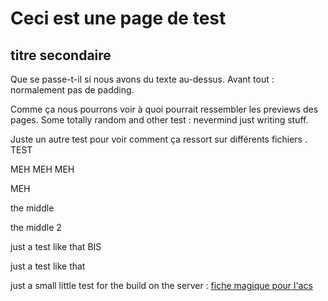 # Ceci est une page de test

## titre secondaire
Que se passe-t-il si nous avons du texte au-dessus.
Avant tout : <PreviewPage text="PMSI" link="./PMSI.html"/> normalement pas de padding.

Comme ça nous pourrons voir à quoi pourrait ressembler les previews des pages. Some totally random and other test : <PreviewPage text="fiche acs" link="acs.html"/> nevermind just writing stuff.

Juste un autre test pour voir comment ça ressort sur différents fichiers <PreviewPage text="table des bénéficiaires" link="spf.html"/>. TEST

<PreviewPage text="**IR_IMB_R**" link="../tables/DCIR_DCIRS/IR_IMB_R.html" />
MEH
<PreviewPage text="**IR_IMB_R**" link="../tables/BENEFICIAIRE/IR_BEN_R.html" />
MEH
<PreviewPage text="**IR_IMB_R**" link="../tables/IR_BEN_R.html" />
MEH
<PreviewPage text="**IR_IMB_R**" link="../tables/IR_BEN_R/index.html" />

MEH
<PreviewPage text="**I**" link="/tables/IR_BEN_R" />

the middle <PreviewPage text="**I**" link="../tables/IR_BEN_R" />

the middle 2 <PreviewPage text="**I**" link="../tables/IR_BEN_R/" />


just a test <PreviewPage text="Tables" link="../tables/index.html" /> like that BIS


just a test <PreviewPage text="T_MCOaaA" link="../tables/T_MCOaaA/index.html" /> like that

just a small little test for the build on the server : [fiche magique pour l'acs](acs.html)